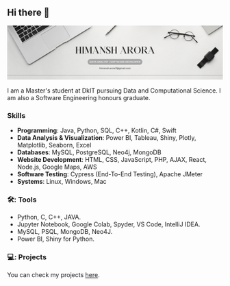 ## Hi there 👋

![Cover Image](cover.png)

I am a Master's student at DkIT pursuing Data and Computational Science.
I am also a Software Engineering honours graduate.

### Skills

- **Programming**: Java, Python, SQL, C++, Kotlin, C#, Swift 
- **Data Analysis & Visualization**: Power BI, Tableau, Shiny, Plotly, Matplotlib, Seaborn, Excel
- **Databases**: MySQL, PostgreSQL, Neo4j, MongoDB
- **Website Development**: HTML, CSS, JavaScript, PHP, AJAX, React, Node.js, Google Maps, AWS
- **Software Testing**: Cypress (End-To-End Testing), Apache JMeter 
- **Systems**: Linux, Windows, Mac

### 🛠️: Tools

- Python, C, C++, JAVA.
- Jupyter Notebook, Google Colab, Spyder, VS Code, IntelliJ IDEA.
- MySQL, PSQL, MongoDB, Neo4J.
- Power BI, Shiny for Python.

### 💻: Projects

You can check my projects [here](https://github.com/himanshhh/Projects).
